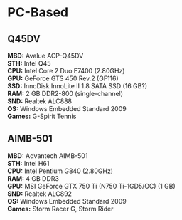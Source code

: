 # PC-Based

## Q45DV
**MBD:** Avalue ACP-Q45DV  
**STH:** Intel Q45  
**CPU:** Intel Core 2 Duo E7400 (2.80GHz)  
**GPU:** GeForce GTS 450 Rev.2 (GF116)  
**SSD:** InnoDisk InnoLite II 1.8 SATA SSD (16 GB?)  
**RAM:** 2 GB DDR2-800 (single-channel)  
**SND:** Realtek ALC888  
**OS:** Windows Embedded Standard 2009  
**Games:** G-Spirit Tennis  

## AIMB-501
**MBD:** Advantech AIMB-501  
**STH:** Intel H61  
**CPU:** Intel Pentium G840 (2.80GHz)  
**RAM:** 4 GB DDR3  
**GPU:** MSI GeForce GTX 750 Ti (N750 Ti-1GD5/OC) (1 GB)  
**SND:** Realtek ALC892  
**OS:** Windows Embedded Standard 2009  
**Games:** Storm Racer G, Storm Rider  